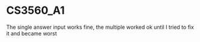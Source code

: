# CS3560_A1

The single answer input works fine, the multiple worked ok until I tried to fix it and became worst
